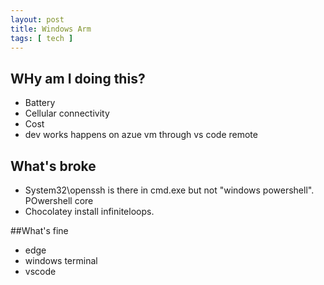 ```yaml
---
layout: post
title: Windows Arm
tags: [ tech ]
---
```


## WHy am I doing this?
* Battery
* Cellular connectivity
* Cost
* dev works happens on azue vm through vs code remote

## What's broke
* System32\openssh is there in cmd.exe but not "windows powershell". POwershell core
* Chocolatey install infiniteloops.
  

##What's fine
* edge
* windows terminal
* vscode